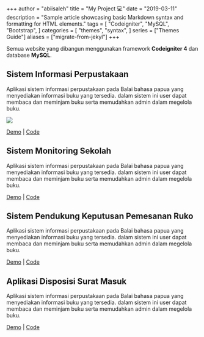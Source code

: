 +++
author = "abiisaleh"
title = "My Project 💻"
date = "2019-03-11"
description = "Sample article showcasing basic Markdown syntax and formatting for HTML elements."
tags = [
    "Codeigniter",
    "MySQL",
    "Bootstrap",
]
categories = [
    "themes",
    "syntax",
]
series = ["Themes Guide"]
aliases = ["migrate-from-jekyl"]
+++

Semua website yang dibangun menggunakan framework **Codeigniter 4** dan database **MySQL**.

<!--more-->

## Sistem Informasi Perpustakaan

Aplikasi sistem informasi perpustakaan pada Balai bahasa papua yang menyediakan informasi buku yang tersedia. dalam sistem ini user dapat membaca dan meminjam buku serta memudahkan admin dalam megelola buku.

![](https://agiletech.vn/wp-content/uploads/2020/11/cd8929b3dc051e07b000d78e58b983bb-1536x1152.jpg)

[Demo](https://www.youtube.com/watch?v=PAAkCSZUG1c) | [Code](https://www.youtube.com/watch?v=PAAkCSZUG1c)

## Sistem Monitoring Sekolah

Aplikasi sistem informasi perpustakaan pada Balai bahasa papua yang menyediakan informasi buku yang tersedia. dalam sistem ini user dapat membaca dan meminjam buku serta memudahkan admin dalam megelola buku.

[Demo](https://www.youtube.com/watch?v=PAAkCSZUG1c) | [Code](https://www.youtube.com/watch?v=PAAkCSZUG1c)

## Sistem Pendukung Keputusan Pemesanan Ruko

Aplikasi sistem informasi perpustakaan pada Balai bahasa papua yang menyediakan informasi buku yang tersedia. dalam sistem ini user dapat membaca dan meminjam buku serta memudahkan admin dalam megelola buku.

[Demo](https://www.youtube.com/watch?v=PAAkCSZUG1c) | [Code](https://www.youtube.com/watch?v=PAAkCSZUG1c)

## Aplikasi Disposisi Surat Masuk

Aplikasi sistem informasi perpustakaan pada Balai bahasa papua yang menyediakan informasi buku yang tersedia. dalam sistem ini user dapat membaca dan meminjam buku serta memudahkan admin dalam megelola buku.

[Demo](https://www.youtube.com/watch?v=PAAkCSZUG1c) | [Code](https://www.youtube.com/watch?v=PAAkCSZUG1c)

